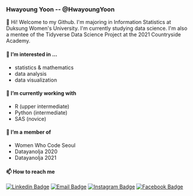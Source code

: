 ### Hwayoung Yoon -- @HwayoungYoon
👋 Hi! Welcome to my Github. I'm majoring in Information Statistics at Duksung Women's University. I'm currently studying data science. I'm also a mentee of the Tidyverse Data Science Project at the 2021 Countryside Academy.

#### 👀 I’m interested in ...
* statistics & mathematics
* data analysis
* data visualization

#### 🌱 I’m currently working with
* R (upper intermediate)
* Python (intermediate)
* SAS (novice)

<!---
[![Top Langs](https://github-readme-stats.vercel.app/api/top-langs/?username=HwayoungYoon&layout=compact&hide=java,HTML)](https://github.com/anuraghazra/github-readme-stats)
--->

#### 💞️ I’m a member of
* Women Who Code Seoul
* Datayanolja 2020
* Datayanolja 2021

####  📫 How to reach me
[![Linkedin Badge](https://img.shields.io/badge/-LinkedIn-blue?style=flat-square&logo=Linkedin&logoColor=white)](https://www.linkedin.com/in/hwayoung-yoon-594712186)
[![Email Badge](https://img.shields.io/badge/-Gmail-red?style=flat-square&logo=Gmail&logoColor=white)](ghkdud204@gmail.com)
[![Instagram Badge](https://img.shields.io/badge/-Instagram-E4405F?style=flat-square&logo=Instagram&logoColor=white)](https://instagram.com/hwayoung._.00)
[![Facebook Badge](https://img.shields.io/badge/-Facebook-1877f2?style=flat-square&logo=facebook&logoColor=white)](https://www.facebook.com/hwayoung.yoon.00/)

<!---
[![Anurag's github stats](https://github-readme-stats.vercel.app/api?username=HwayoungYoon&theme=dracula&show_icons=true)](https://github.com/anuraghazra/github-readme-stats)
--->


<!---
badge icon: https://simpleicons.org/

HwayoungYoon/HwayoungYoon is a ✨ special ✨ repository because its `README.md` (this file) appears on your GitHub profile.
You can click the Preview link to take a look at your changes.
--->

